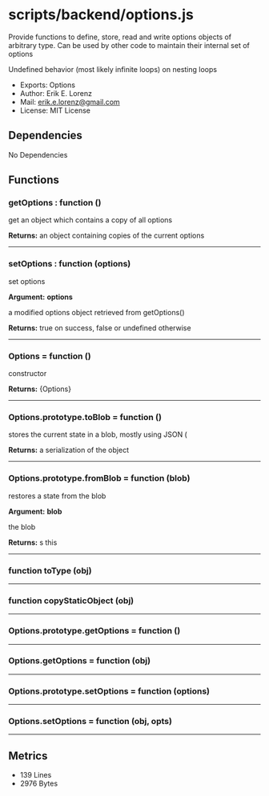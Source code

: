 # scripts/backend/options.js


Provide functions to define, store, read and write options objects of
arbitrary type. Can be used by other code to maintain their internal set of
options

Undefined behavior (most likely infinite loops) on nesting loops

* Exports: Options
* Author: Erik E. Lorenz 
* Mail: <erik.e.lorenz@gmail.com>
* License: MIT License


## Dependencies

No Dependencies

## Functions

###       getOptions : function ()
get an object which contains a copy of all options


**Returns:** an object containing copies of the current options

---


###       setOptions : function (options)
set options

**Argument:** **options**

a modified options object retrieved from getOptions()

**Returns:** true on success, false or undefined otherwise

---


###   Options = function ()
constructor


**Returns:** {Options}

---


###   Options.prototype.toBlob = function ()
stores the current state in a blob, mostly using JSON (


**Returns:** a serialization of the object

---


###   Options.prototype.fromBlob = function (blob)
restores a state from the blob

**Argument:** **blob**

the blob

**Returns:** s this

---


###   function toType (obj)

---

###   function copyStaticObject (obj)

---

###   Options.prototype.getOptions = function ()

---

###   Options.getOptions = function (obj)

---

###   Options.prototype.setOptions = function (options)

---

###   Options.setOptions = function (obj, opts)

---

## Metrics

* 139 Lines
* 2976 Bytes

